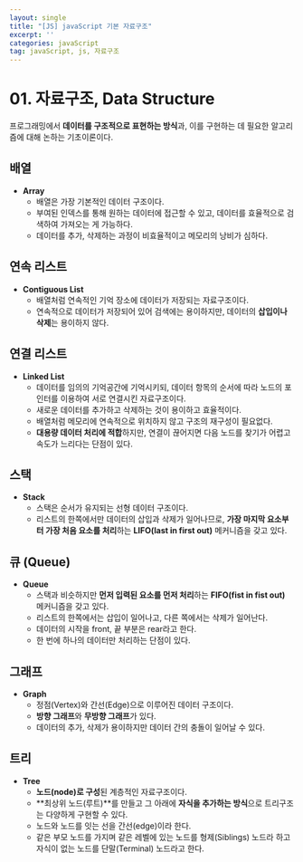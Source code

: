 ```yaml
---
layout: single
title: "[JS] javaScript 기본 자료구조"
excerpt: ''
categories: javaScript
tag: javaScript, js, 자료구조
---
```


# 01. 자료구조, Data Structure
프로그래밍에서 **데이터를 구조적으로 표현하는 방식**과, 이를 구현하는 데 필요한 알고리즘에 대해 논하는 기초이론이다.

## 배열
- **Array**
    - 배열은 가장 기본적인 데이터 구조이다.
    - 부여된 인덱스를 통해 원하는 데이터에 접근할 수 있고, 데이터를 효율적으로 검색하여 가져오는 게 가능하다.
    - 데이터를 추가, 삭제하는 과정이 비효율적이고 메모리의 낭비가 심하다.

## 연속 리스트
- **Contiguous List**
    - 배열처럼 연속적인 기억 장소에 데이터가 저장되는 자료구조이다.
    - 연속적으로 데이터가 저장되어 있어 검색에는 용이하지만, 데이터의 **삽입이나 삭제**는 용이하지 않다.

## 연결 리스트 
- **Linked List**
    - 데이터를 임의의 기억공간에 기억시키되, 데이터 항목의 순서에 따라 노드의 포인터를 이용하여 서로 연결시킨 자료구조이다. 
    - 새로운 데이터를 추가하고 삭제하는 것이 용이하고 효율적이다.
    - 배열처럼 메모리에 연속적으로 위치하지 않고 구조의 재구성이 필요없다.
    - **대용량 데이터 처리에 적합**하지만, 연결이 끊어지면 다음 노드를 찾기가 어렵고 속도가 느리다는 단점이 있다.

## 스택
- **Stack**
    - 스택은 순서가 유지되는 선형 데이터 구조이다.
    - 리스트의 한쪽에서만 데이터의 삽입과 삭제가 일어나므로, **가장 마지막 요소부터 가장 처음 요소를 처리**하는 **LIFO(last in first out)** 메커니즘을 갖고 있다.

## 큐 (Queue)
- **Queue**
    - 스택과 비슷하지만 **먼저 입력된 요소를 먼저 처리**하는 **FIFO(fist in fist out)** 메커니즘을 갖고 있다.
    - 리스트의 한쪽에서는 삽입이 일어나고, 다른 쪽에서는 삭제가 일어난다.
    - 데이터의 시작을 front, 끝 부분은 rear라고 한다.
    - 한 번에 하나의 데이터만 처리하는 단점이 있다. 

## 그래프
- **Graph**
    - 정점(Vertex)와 간선(Edge)으로 이루어진 데이터 구조이다.
    - **방향 그래프**와 **무방향 그래프**가 있다.
    - 데이터의 추가, 삭제가 용이하지만 데이터 간의 충돌이 일어날 수 있다.

## 트리
- **Tree**
    - **노드(node)로 구성**된 계층적인 자료구조이다.
    - **최상위 노드(루트)**를 만들고 그 아래에 **자식을 추가하는 방식**으로 트리구조는 다양하게 구현할 수 있다.
    - 노드와 노드를 잇는 선을 간선(edge)이라 한다.
    - 같은 부모 노드를 가지며 같은 레벨에 있는 노드를 형제(Siblings) 노드라 하고 자식이 없는 노드를 단말(Terminal) 노드라고 한다.